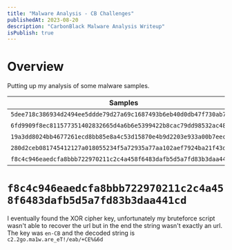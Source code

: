 ```yaml
---
title: "Malware Analysis - CB Challenges"
publishedAt: 2023-08-20
description: "CarbonBlack Malware Analysis Writeup"
isPublish: true
---
```


# Overview

Putting up my analysis of some malware samples.

| Samples | Report |
|--- |--- |
|`5dee718c386934d2494ee5ddde79d27a69c1687493b6eb40d0db47f730ab76fb`| [View](/assets/pdfs/Sample_5dee71.pdf) |
|`6fd9909f8ec811577351402832665d4a6b6e5399422b8cac79dd98532ac48913`| [View](/assets/pdfs/Sample_6fd990.pdf) |
|`19a3dd8024bb4677261ecd8bb85e8a4c53d15870e4b9d2203e933a00b7eecb85`| [View](/assets/pdfs/Sample_19a3dd.pdf) |
|`280d2ceb081745412127a018055234f5a72935a77aa102aef7924ba21f43d4ee`| [View](/assets/pdfs/Sample_280d2c.pdf) |
|`f8c4c946eaedcfa8bbb722970211c2c4a458f6483dafb5d5a7fd83b3daa441cd`| [View](/assets/pdfs/Sample_f8c4c9.pdf) |

# `f8c4c946eaedcfa8bbb722970211c2c4a458f6483dafb5d5a7fd83b3daa441cd` 

I eventually found the XOR cipher key, unfortunately my bruteforce script wasn't able to recover the url but in the end the string wasn't exactly an url. The key was `en-CB` and the decoded string is `c2.2go.ma1w.are_eT!/eab/+CE%&6d`